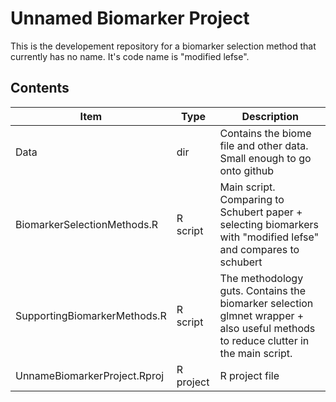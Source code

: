 # Unnamed Biomarker Project

This is the developement repository for a biomarker selection method that currently has no name. It's code name is "modified lefse".

## Contents

| Item                         | Type      | Description                                                                                                                       |
|------------------------------|-----------|-----------------------------------------------------------------------------------------------------------------------------------|
| Data                         | dir       | Contains the biome file and other data. Small enough to go onto github                                                            |
| BiomarkerSelectionMethods.R  | R script  | Main script.  Comparing to Schubert paper + selecting biomarkers with "modified lefse" and compares to schubert                   |
| SupportingBiomarkerMethods.R | R script  | The methodology guts. Contains the biomarker selection glmnet wrapper + also useful methods to reduce clutter in the main script. |
| UnnameBiomarkerProject.Rproj | R project | R project file                                                                                                                    |
